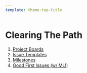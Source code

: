 ```yaml
---
template: theme-top-title
---
```


# Clearing The Path

1. [Project Boards](https://docs.github.com/en/issues/organizing-your-work-with-project-boards/managing-project-boards/about-project-boards)
1. [Issue Templates](https://docs.github.com/en/communities/using-templates-to-encourage-useful-issues-and-pull-requests/configuring-issue-templates-for-your-repository)
1. [Milestones](https://docs.github.com/en/issues/using-labels-and-milestones-to-track-work/about-milestones)
1. [Good First Issues (w/ ML!)](https://github.blog/2020-01-22-how-we-built-good-first-issues/)